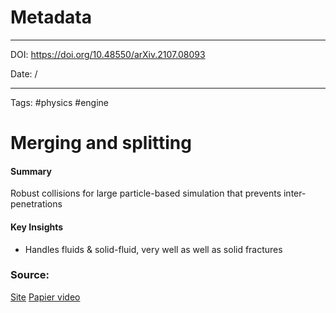 
# Metadata

---

DOI: https://doi.org/10.48550/arXiv.2107.08093

Date: /

---

Tags: #physics #engine

# Merging and splitting

#### Summary
Robust collisions for large particle-based simulation that prevents inter-penetrations

#### Key Insights
- Handles fluids & solid-fluid, very well as well as solid fractures

### Source:
[Site](https://graphics.cs.utah.edu/research/projects/merging-and-splitting/)
[Papier video](https://youtu.be/VVh_pnTfUoI)
